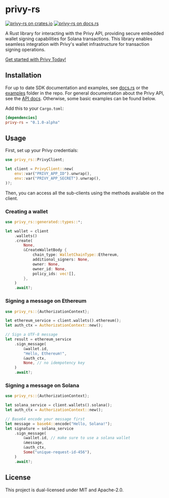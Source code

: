 # privy-rs

[![privy-rs on crates.io](https://img.shields.io/crates/v/privy-rs.svg)](https://crates.io/crates/privy-rs)
[![privy-rs on docs.rs](https://docs.rs/privy-rs/badge.svg)](https://docs.rs/privy-rs)

A Rust library for interacting with the Privy API, providing secure embedded wallet signing capabilities for Solana transactions. This library enables seamless integration with Privy's wallet infrastructure for transaction signing operations.

[Get started with Privy Today!](https://docs.privy.io/basics/get-started/about)

## Installation

For up to date SDK documentation and examples, see [docs.rs](https://docs.rs/privy-rs/latest/privy_rs/client/struct.PrivyClient.html)
or the [examples](https://github.com/privy-io/privy-rs/tree/main/examples) folder in the repo.
For general documentation about the Privy API, see the [API docs](https://docs.privy.io).
Otherwise, some basic examples can be found below.

Add this to your `Cargo.toml`:

```toml
[dependencies]
privy-rs = "0.1.0-alpha"
```

## Usage

First, set up your Privy credentials:

```rust
use privy_rs::PrivyClient;

let client = PrivyClient::new(
    env::var("PRIVY_APP_ID").unwrap(),
    env::var("PRIVY_APP_SECRET").unwrap(),
)?;
```

Then, you can access all the sub-clients using the methods available on the client.

### Creating a wallet

```rust
use privy_rs::generated::types::*;

let wallet = client
    .wallets()
    .create(
        None,
        &CreateWalletBody {
            chain_type: WalletChainType::Ethereum,
            additional_signers: None,
            owner: None,
            owner_id: None,
            policy_ids: vec![],
        },
    )
    .await?;
```

### Signing a message on Ethereum

```rust
use privy_rs::{AuthorizationContext};

let ethereum_service = client.wallets().ethereum();
let auth_ctx = AuthorizationContext::new();

// Sign a UTF-8 message
let result = ethereum_service
    .sign_message(
        &wallet.id,
        "Hello, Ethereum!",
        &auth_ctx,
        None, // no idempotency key
    )
    .await?;
```

### Signing a message on Solana

```rust
use privy_rs::{AuthorizationContext};

let solana_service = client.wallets().solana();
let auth_ctx = AuthorizationContext::new();

// Base64 encode your message first
let message = base64::encode("Hello, Solana!");
let signature = solana_service
    .sign_message(
        &wallet.id, // make sure to use a solana wallet
        &message,
        &auth_ctx,
        Some("unique-request-id-456"),
    )
    .await?;
```

## License

This project is dual-licensed under MIT and Apache-2.0.
